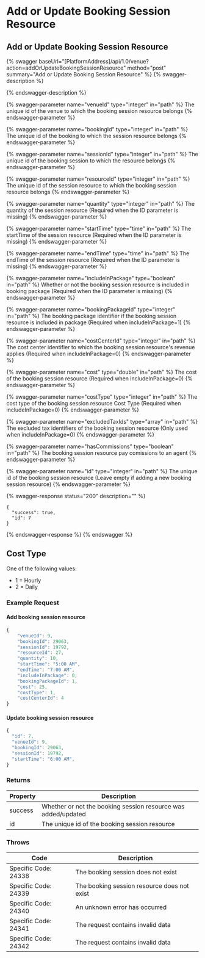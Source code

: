# Add or Update Booking Session Resource

## Add or Update Booking Session Resource

{% swagger baseUrl="[PlatformAddress]/api/1.0/venue?action=addOrUpdateBookingSessionResource" method="post" summary="Add or Update Booking Session Resource" %}
{% swagger-description %}

{% endswagger-description %}

{% swagger-parameter name="venueId" type="integer" in="path" %}
The unique id of the venue to which the booking session resource belongs
{% endswagger-parameter %}

{% swagger-parameter name="bookingId" type="integer" in="path" %}
The unique id of the booking to which the session resource belongs
{% endswagger-parameter %}

{% swagger-parameter name="sessionId" type="integer" in="path" %}
The unique id of the booking session to which the resource belongs
{% endswagger-parameter %}

{% swagger-parameter name="resourceId" type="integer" in="path" %}
The unique id of the session resource to which the booking session resource belongs
{% endswagger-parameter %}

{% swagger-parameter name="quantity" type="integer" in="path" %}
The quantity of the session resource (Required when the ID parameter is missing)
{% endswagger-parameter %}

{% swagger-parameter name="startTime" type="time" in="path" %}
The startTime of the session resource (Required when the ID parameter is missing)
{% endswagger-parameter %}

{% swagger-parameter name="endTime" type="time" in="path" %}
The endTime of the session resource (Required when the ID parameter is missing)
{% endswagger-parameter %}

{% swagger-parameter name="includeInPackage" type="boolean" in="path" %}
Whether or not the booking session resource is included in booking package (Required when the ID parameter is missing)
{% endswagger-parameter %}

{% swagger-parameter name="bookingPackageId" type="integer" in="path" %}
The booking package identifier if the booking session resource is included in package (Required when includeInPackage=1)
{% endswagger-parameter %}

{% swagger-parameter name="costCenterId" type="integer" in="path" %}
The cost center identifier to which the booking session resource's revenue applies (Required when includeInPackage=0)
{% endswagger-parameter %}

{% swagger-parameter name="cost" type="double" in="path" %}
The cost of the booking session resource (Required when includeInPackage=0)
{% endswagger-parameter %}

{% swagger-parameter name="costType" type="integer" in="path" %}
The cost type of the booking session resource Cost Type (Required when includeInPackage=0)
{% endswagger-parameter %}

{% swagger-parameter name="excludedTaxIds" type="array" in="path" %}
The excluded tax identifiers of the booking session resource (Only used when includeInPackage=0)
{% endswagger-parameter %}

{% swagger-parameter name="hasCommissions" type="boolean" in="path" %}
The booking session resource pay comissions to an agent
{% endswagger-parameter %}

{% swagger-parameter name="id" type="integer" in="path" %}
The unique id of the booking session resource (Leave empty if adding a new booking session resource)
{% endswagger-parameter %}

{% swagger-response status="200" description="" %}
```
{
  "success": true,
  "id": 7
}
```
{% endswagger-response %}
{% endswagger %}

## Cost Type

One of the following values:

* 1 = Hourly
* 2 = Daily

### Example Request

#### Add booking session resource

```javascript
{
    "venueId": 9,
    "bookingId": 29063,
    "sessionId": 19792,
    "resourceId": 27,
    "quantity": 10,
    "startTime": "5:00 AM",
    "endTime": "7:00 AM",
    "includeInPackage": 0,
    "bookingPackageId": 1,
    "cost": 25,
    "costType": 1,
    "costCenterId": 4
}
```

#### Update booking session resource

```javascript
{
  "id": 7,
  "venueId": 9,
  "bookingId": 29063,
  "sessionId": 19792,
  "startTime": "6:00 AM",
}
```

### Returns

| Property | Description                                                   |
| -------- | ------------------------------------------------------------- |
| success  | Whether or not the booking session resource was added/updated |
| id       | The unique id of the booking session resource                 |

### Throws

| Code                 | Description                                 |
| -------------------- | ------------------------------------------- |
| Specific Code: 24338 | The booking session does not exist          |
| Specific Code: 24339 | The booking session resource does not exist |
| Specific Code: 24340 | An unknown error has occurred               |
| Specific Code: 24341 | The request contains invalid data           |
| Specific Code: 24342 | The request contains invalid data           |
